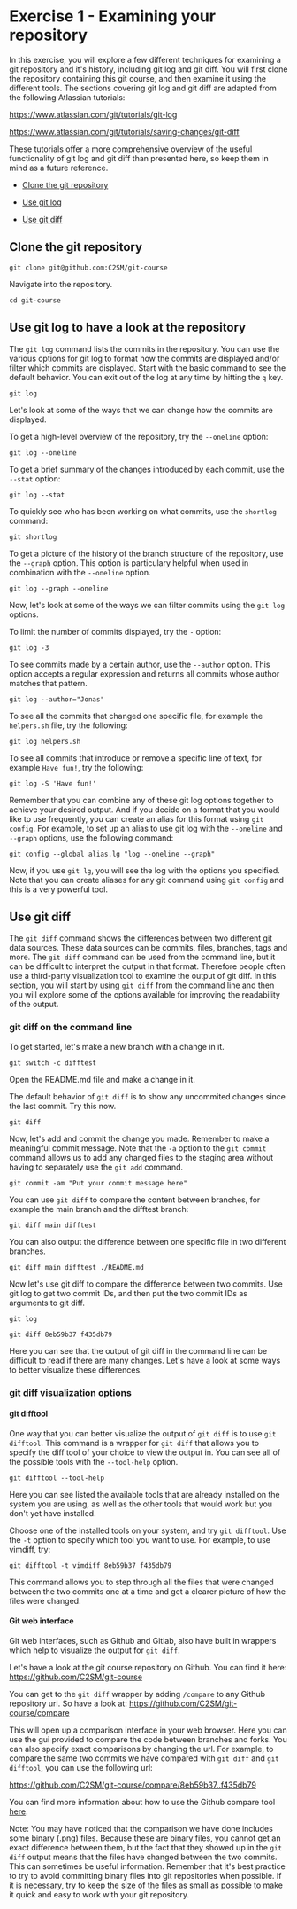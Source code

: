 # Exercise 1 - Examining your repository

In this exercise, you will explore a few different techniques for examining a git repository and it's history, including git log and  git diff. You will first clone the repository containing this git course, and then examine it using the different tools. The sections covering git log and git diff are adapted from the following Atlassian tutorials:

https://www.atlassian.com/git/tutorials/git-log

https://www.atlassian.com/git/tutorials/saving-changes/git-diff

These tutorials offer a more comprehensive overview of the useful functionality of git log and git diff than presented here, so keep them in mind as a future reference.

* [Clone the git repository](#initialization)

* [Use git log](#log)

* [Use git diff](#diff)

## Clone the git repository <a name="initialization"></a>

```plaintext
git clone git@github.com:C2SM/git-course
```

Navigate into the repository.

```plaintext
cd git-course
```

## Use git log to have a look at the repository <a name="log"></a>

The `git log` command lists the commits in the repository. You can use the various options for git log to format how the commits are displayed and/or filter which commits are displayed. Start with the basic command to see the default behavior. You can exit out of the log at any time by hitting the `q` key.

```plaintext
git log
```

Let's look at some of the ways that we can change how the commits are displayed.

To get a high-level overview of the repository, try the `--oneline` option:

```plaintext
git log --oneline
```

To get a brief summary of the changes introduced by each commit, use the `--stat` option:

```plaintext
git log --stat
```

To quickly see who has been working on what commits, use the `shortlog` command:

```plaintext
git shortlog
```

To get a picture of the history of the branch structure of the repository, use the `--graph` option. This option is particulary helpful when used in combination with the `--oneline` option.

```plaintext
git log --graph --oneline
```

Now, let's look at some of the ways we can filter commits using the `git log` options.  

To limit the number of commits displayed, try the `-` option:

```plaintext
git log -3
```

To see commits made by a certain author, use the `--author` option. This option accepts a regular expression and returns all commits whose author matches that pattern.  

```plaintext
git log --author="Jonas"
```

To see all the commits that changed one specific file, for example the `helpers.sh` file, try the following:

```plaintext
git log helpers.sh
```

To see all commits that introduce or remove a specific line of text, for example `Have fun!`, try the following:

```plaintext
git log -S 'Have fun!'
```

Remember that you can combine any of these git log options together to achieve your desired output. And if you decide on a format that you would like to use frequently, you can create an alias for this format using `git config`. For example, to set up an alias to use git log with the `--oneline` and `--graph` options, use the following command:

```plaintext
git config --global alias.lg "log --oneline --graph"
```

Now, if you use `git lg`, you will see the log with the options you specified. Note that you can create aliases for any git command using `git config` and this is a very powerful tool.


## Use git diff <a name="diff"></a>
The `git diff` command shows the differences between two different git data sources. These data sources can be commits, files, branches, tags and more. The `git diff` command can be used from the command line, but it can be difficult to interpret the output in that format. Therefore people often use a third-party visualization tool to examine the output of git diff. In this section, you will start by using `git diff` from the command line and then you will explore some of the options available for improving the readability of the output.

### git diff on the command line

To get started, let's make a new branch with a change in it.  

```plaintext
git switch -c difftest
```

Open the README.md file and make a change in it.

The default behavior of `git diff` is to show any uncommited changes since the last commit. Try this now.

```plaintext
git diff
```

Now, let's add and commit the change you made. Remember to make a meaningful commit message. Note that the `-a` option to the `git commit` command allows us to add any changed files to the staging area without having to separately use the `git add` command.

```plaintext
git commit -am "Put your commit message here"
```

You can use `git diff` to compare the content between branches, for example the main branch and the difftest branch:

```plaintext
git diff main difftest
```

You can also output the difference between one specific file in two different branches.

```plaintext
git diff main difftest ./README.md
```

Now let's use git diff to compare the difference between two commits. Use git log to get two commit IDs, and then put the two commit IDs as arguments to git diff.

```plaintext
git log
```

```plaintext
git diff 8eb59b37 f435db79
```

Here you can see that the output of git diff in the command line can be difficult to read if there are many changes. Let's have a look at some ways to better visualize these differences.

### git diff visualization options

#### git difftool

One way that you can better visualize the output of `git diff` is to use `git difftool`. This command is a wrapper for `git diff` that allows you to specify the diff tool of your choice to view the output in. You can see all of the possible tools with the `--tool-help` option.

```plaintext
git difftool --tool-help
```

Here you can see listed the available tools that are already installed on the system you are using, as well as the other tools that would work but you don't yet have installed.

Choose one of the installed tools on your system, and try `git difftool`. Use the `-t` option to specify which tool you want to use. For example, to use vimdiff, try:

```plaintext
git difftool -t vimdiff 8eb59b37 f435db79
```

This command allows you to step through all the files that were changed between the two commits one at a time and get a clearer picture of how the files were changed.  

#### Git web interface

Git web interfaces, such as Github and Gitlab, also have built in wrappers which help to visualize the output for `git diff`.

Let's have a look at the git course repository on Github. You can find it here:
https://github.com/C2SM/git-course

You can get to the `git diff` wrapper by adding `/compare` to any Github repository url. So have a look at:
https://github.com/C2SM/git-course/compare

This will open up a comparison interface in your web browser. Here you can use the gui provided to compare the code between branches and forks. You can also specify exact comparisons by changing the url. For example, to compare the same two commits we have compared with `git diff` and `git difftool`, you can use the following url:

https://github.com/C2SM/git-course/compare/8eb59b37..f435db79

You can find more information about how to use the Github compare tool [here](https://docs.github.com/en/pull-requests/committing-changes-to-your-project/viewing-and-comparing-commits/comparing-commits).

Note: You may have noticed that the comparison we have done includes some binary (.png) files. Because these are binary files, you cannot get an exact difference between them, but the fact that they showed up in the `git diff` output means that the files have changed between the two commits. This can sometimes be useful information. Remember that it's best practice to try to avoid committing binary files into git repositories when possible. If it is necessary, try to keep the size of the files as small as possible to make it quick and easy to work with your git repository.
